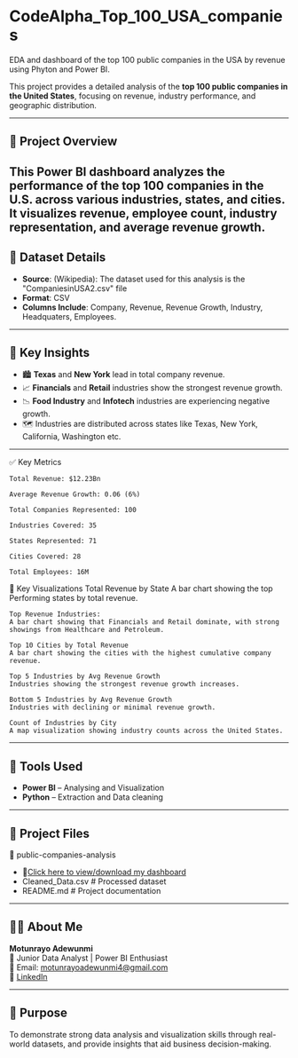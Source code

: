 # CodeAlpha_Top_100_USA_companies
EDA and dashboard of the top 100 public companies in the USA by revenue using Phyton and Power BI.

This project provides a detailed analysis of the **top 100 public companies in the United States**, focusing on revenue, industry performance, and geographic distribution.


---

## 🧭 Project Overview
   
   This Power BI dashboard analyzes the performance of the top 100 companies in the U.S. across various industries, states, and cities. It visualizes revenue, employee count, industry representation, and average revenue growth.
---

## 📁 Dataset Details

- **Source**: (Wikipedia): The dataset used for this analysis is the "CompaniesinUSA2.csv" file 
- **Format**: CSV
- **Columns Include**: Company, Revenue, Revenue Growth, Industry, Headquaters, Employees.

---

## 🧠 Key Insights

- 🏙️ **Texas** and **New York** lead in total company revenue.
- 📈 **Financials** and **Retail** industries show the strongest revenue growth.
- 📉 **Food Industry** and **Infotech** industries are experiencing negative growth.
- 🗺️ Industries are distributed across states like Texas, New York, California, Washington etc.

---------


✅ Key Metrics

    Total Revenue: $12.23Bn

    Average Revenue Growth: 0.06 (6%)

    Total Companies Represented: 100

    Industries Covered: 35

    States Represented: 71

    Cities Covered: 28

    Total Employees: 16M


   📌 Key Visualizations
    Total Revenue by State 
    A bar chart showing the top Performing states by total revenue.

    Top Revenue Industries:
    A bar chart showing that Financials and Retail dominate, with strong showings from Healthcare and Petroleum.
    
    Top 10 Cities by Total Revenue
    A bar chart showing the cities with the highest cumulative company revenue.
    
    Top 5 Industries by Avg Revenue Growth
    Industries showing the strongest revenue growth increases.

    Bottom 5 Industries by Avg Revenue Growth
    Industries with declining or minimal revenue growth.

    Count of Industries by City
    A map visualization showing industry counts across the United States.

---

## 🧰 Tools Used

- **Power BI** – Analysing and Visualization 
- **Python** – Extraction and Data cleaning


---

## 📂 Project Files

📁 public-companies-analysis
* 🔗[Click here to view/download my dashboard](./Top_100_company_dashboard.pbix)
* Cleaned_Data.csv # Processed dataset
*  README.md # Project documentation


---

## 👩‍💻 About Me

**Motunrayo Adewunmi**  
💼 Junior Data Analyst | Power BI Enthusiast  
📧 Email: motunrayoadewunmi4@gmail.com  
🔗 [LinkedIn](https://www.linkedin.com/in/motunrayo-moye-3a9014354.)

---

## 🌟 Purpose

To demonstrate strong data analysis and visualization skills through real-world datasets, and provide insights that aid business decision-making.
